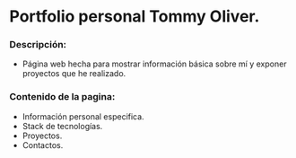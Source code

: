 # Portfolio personal Tommy Oliver.

### Descripción:
- Página web hecha para mostrar información básica sobre mí y exponer proyectos que he realizado.

### Contenido de la pagina:
- Información personal especifica.
- Stack de tecnologías.
- Proyectos.
- Contactos.
